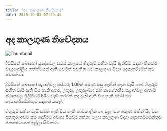 ```yaml
---
title: "අද කාලගුණ නිවේදනය"
date: 2025-10-03 07:30:45
---
```


# අද කාලගුණ නිවේදනය

![Thumbnail](https://helakuru.sgp1.cdn.digitaloceanspaces.com/esana/images/lib/weather-thumb-new-1[1].jpg)

දිවයිනේ බොහෝ ප්‍රදේශවල සවස් කාලයේ ගිගුරුම් සහිත වැසි ඇතිවීම සඳහා හිතකර වායුගෝලීය තත්ත්වයන් ඇති වෙමින් පවතින බව කාලගුණ විද්‍යා දෙපාර්තමේන්තුව පවසනවා.

දිවයිනේ බොහෝ පළාත්වල පස්වරු 1.00න් පමණ පසු තැනින් තැන වැසි හෝ ගිගුරුම් සහිත වැසි ඇති විය හැකි අතර, උතුරු, උතුරු-මැද සහ නැගෙනහිර පළාත්වල ඇතැම් ස්ථානවල මිලිමීටර් 50ට වැඩි තරමක් තද වැසි ඇති විය හැකි බවයි එම දෙපාර්තමේන්තුව සඳහන් කළේ.

ගිගුරුම් සහිත වැසි සමඟ ඇති විය හැකි තාවකාලික තද සුළං සහ අකුණු මඟින් සිදු වන අනතුරු අවම කර ගැනීමට අවශ්‍ය පියවර ගන්නා ලෙස කාලගුණ විද්‍යා දෙපාර්තමේන්තුව ජනතාවගෙන් ඉල්ලා සිටිනවා.

